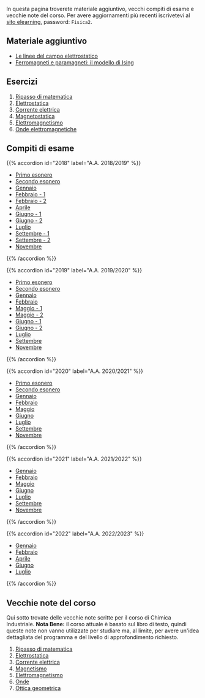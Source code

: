 <!--
.. title: Fisica 2 per scienze chimiche
.. slug: fisica2
.. date: 2023-07-02 21:41:48 UTC+02:00
.. tags: 
.. category: didattica
.. link: 
.. description: 
.. type: text
-->

In questa pagina troverete materiale aggiuntivo, vecchi compiti di esame e vecchie note del corso. Per avere aggiornamenti più recenti iscrivetevi al [sito elearning](https://elearning.uniroma1.it/course/view.php?id=13879), password: `Fisica2`.

## Materiale aggiuntivo

* <a href="link://slug/field-lines">Le linee del campo elettrostatico</a>
* <a href="link://slug/ising">Ferromagneti e paramagneti: il modello di Ising</a>

## Esercizi

1. <a href="link://slug/fisica2-esercizi-matematica">Ripasso di matematica</a>
2. <a href="link://slug/fisica2-esercizi-elettrostatica">Elettrostatica</a>
3. <a href="link://slug/fisica2-esercizi-corrente">Corrente elettrica</a>
4. <a href="link://slug/fisica2-esercizi-magnetostatica">Magnetostatica</a>
5. <a href="link://slug/fisica2-esercizi-elettromagnetismo">Elettromagnetismo</a>
6. <a href="link://slug/fisica2-esercizi-onde">Onde elettromagnetiche</a>

## Compiti di esame

{{% accordion id="2018" label="A.A. 2018/2019" %}}
<ul>
    <li><a href="../pdfs/fisica2_exams/2018_primo_esonero.pdf">Primo esonero</a></li>
    <li><a href="../pdfs/fisica2_exams/2018_secondo_esonero.pdf">Secondo esonero</a></li>
    <li><a href="../pdfs/fisica2_exams/2018_Gennaio.pdf">Gennaio</a></li>
    <li><a href="../pdfs/fisica2_exams/2018_Febbraio_1.pdf">Febbraio - 1</a></li>
    <li><a href="../pdfs/fisica2_exams/2018_Febbraio_2.pdf">Febbraio - 2</a></li>
    <li><a href="../pdfs/fisica2_exams/2018_Aprile.pdf">Aprile</a></li>
    <li><a href="../pdfs/fisica2_exams/2018_Giugno_1.pdf">Giugno - 1</a></li>
    <li><a href="../pdfs/fisica2_exams/2018_Giugno_2.pdf">Giugno - 2</a></li>
    <li><a href="../pdfs/fisica2_exams/2018_Luglio.pdf">Luglio</a></li>
    <li><a href="../pdfs/fisica2_exams/2018_Settembre_1.pdf">Settembre - 1</a></li>
    <li><a href="../pdfs/fisica2_exams/2018_Settembre_2.pdf">Settembre - 2</a></li>
    <li><a href="../pdfs/fisica2_exams/2018_Novembre.pdf">Novembre</a></li>
</ul>
{{% /accordion %}}

{{% accordion id="2019" label="A.A. 2019/2020" %}}
<ul>
    <li><a href="../pdfs/fisica2_exams/2019_primo_esonero.pdf">Primo esonero</a></li>
    <li><a href="../pdfs/fisica2_exams/2019_secondo_esonero.pdf">Secondo esonero</a></li>
    <li><a href="../pdfs/fisica2_exams/2019_Gennaio.pdf">Gennaio</a></li>
    <li><a href="../pdfs/fisica2_exams/2019_Febbraio.pdf">Febbraio</a></li>
    <li><a href="../pdfs/fisica2_exams/2019_Maggio_1.pdf">Maggio - 1</a></li>
    <li><a href="../pdfs/fisica2_exams/2019_Maggio_2.pdf">Maggio - 2</a></li>
    <li><a href="../pdfs/fisica2_exams/2019_Giugno_1.pdf">Giugno - 1</a></li>
    <li><a href="../pdfs/fisica2_exams/2019_Giugno_2.pdf">Giugno - 2</a></li>
    <li><a href="../pdfs/fisica2_exams/2019_Luglio.pdf">Luglio</a></li>
    <li><a href="../pdfs/fisica2_exams/2019_Settembre.pdf">Settembre</a></li>
    <li><a href="../pdfs/fisica2_exams/2019_Novembre.pdf">Novembre</a></li>
</ul>
{{% /accordion %}}

{{% accordion id="2020" label="A.A. 2020/2021" %}}
<ul>
    <li><a href="../pdfs/fisica2_exams/2020_primo_esonero.pdf">Primo esonero</a></li>
    <li><a href="../pdfs/fisica2_exams/2020_secondo_esonero.pdf">Secondo esonero</a></li>
    <li><a href="../pdfs/fisica2_exams/2020_Gennaio.pdf">Gennaio</a></li>
    <li><a href="../pdfs/fisica2_exams/2020_Febbraio.pdf">Febbraio</a></li>
    <li><a href="../pdfs/fisica2_exams/2020_Maggio.pdf">Maggio</a></li>
    <li><a href="../pdfs/fisica2_exams/2020_Giugno.pdf">Giugno</a></li>
    <li><a href="../pdfs/fisica2_exams/2020_Luglio.pdf">Luglio</a></li>
    <li><a href="../pdfs/fisica2_exams/2020_Settembre.pdf">Settembre</a></li>
    <li><a href="../pdfs/fisica2_exams/2020_Novembre.pdf">Novembre</a></li>
</ul>
{{% /accordion %}}

{{% accordion id="2021" label="A.A. 2021/2022" %}}
<ul>
    <li><a href="../pdfs/fisica2_exams/2021_Gennaio.pdf">Gennaio</a></li>
    <li><a href="../pdfs/fisica2_exams/2021_Febbraio.pdf">Febbraio</a></li>
    <li><a href="../pdfs/fisica2_exams/2021_Maggio.pdf">Maggio</a></li>
    <li><a href="../pdfs/fisica2_exams/2021_Giugno.pdf">Giugno</a></li>
    <li><a href="../pdfs/fisica2_exams/2021_Luglio.pdf">Luglio</a></li>
    <li><a href="../pdfs/fisica2_exams/2021_Settembre.pdf">Settembre</a></li>
    <li><a href="../pdfs/fisica2_exams/2021_Novembre.pdf">Novembre</a></li>
</ul>
{{% /accordion %}}

{{% accordion id="2022" label="A.A. 2022/2023" %}}
<ul>
    <li><a href="../pdfs/fisica2_exams/2022_Gennaio.pdf">Gennaio</a></li>
    <li><a href="../pdfs/fisica2_exams/2022_Febbraio.pdf">Febbraio</a></li>
    <li><a href="../pdfs/fisica2_exams/2022_Aprile.pdf">Aprile</a></li>
    <li><a href="../pdfs/fisica2_exams/2022_Giugno.pdf">Giugno</a></li>
    <li><a href="../pdfs/fisica2_exams/2022_Luglio.pdf">Luglio</a></li>
</ul>
{{% /accordion %}}

## Vecchie note del corso

Qui sotto trovate delle vecchie note scritte per il corso di Chimica Industriale. **Nota Bene:** il corso attuale è basato sul libro di testo, quindi queste note non vanno utilizzate per studiare ma, al limite, per avere un'idea dettagliata del programma e del livello di approfondimento richiesto.

1. <a href="link://slug/ripasso-di-matematica">Ripasso di matematica</a>
2. <a href="link://slug/elettrostatica">Elettrostatica</a>
3. <a href="link://slug/corrente">Corrente elettrica</a>
4. <a href="link://slug/magnetismo">Magnetismo</a>
5. <a href="link://slug/elettromagnetismo">Elettromagnetismo</a>
6. <a href="link://slug/onde">Onde</a>
7. <a href="link://slug/ottica-geometrica">Ottica geometrica</a>
